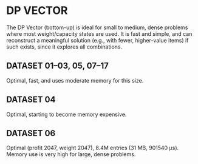 # DP VECTOR

The DP Vector (bottom-up) is ideal for small to medium, dense problems where most weight/capacity states are used. It is fast and simple, and can reconstruct a meaningful solution (e.g., with fewer, higher-value items) if such exists, since it explores all combinations.

## DATASET 01–03, 05, 07–17

Optimal, fast, and uses moderate memory for this size.

## DATASET 04

Optimal, starting to become memory expensive.

## DATASET 06

Optimal (profit 2047, weight 2047), 8.4M entries (31 MB, 901540 μs). Memory use is very high for large, dense problems.
